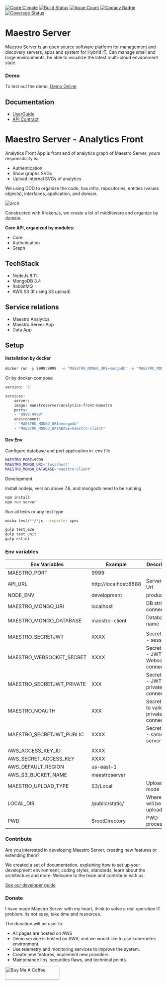[![Code Climate](https://codeclimate.com/github/maestro-server/analytics-front/badges/gpa.svg)](https://codeclimate.com/github/maestro-server/analytics-front) [![Build Status](https://travis-ci.org/maestro-server/analytics-front.svg?branch=master)](https://travis-ci.org/maestro-server/analytics-front) [![Issue Count](https://codeclimate.com/github/maestro-server/analytics-front/badges/issue_count.svg)](https://codeclimate.com/github/maestro-server/analytics-front)
[![Codacy Badge](https://api.codacy.com/project/badge/Grade/12101716a7a64a07a38c8dd0ea645606)](https://www.codacy.com/app/maestro/analytics-front?utm_source=github.com&amp;utm_medium=referral&amp;utm_content=maestro-server/analytics-front&amp;utm_campaign=Badge_Grade)
[![Coverage Status](https://coveralls.io/repos/github/maestro-server/analytics-front/badge.svg?branch=master)](https://coveralls.io/github/maestro-server/analytics-front?branch=master)

# Maestro Server #

Maestro Server is an open source software platform for management and discovery servers, apps and system for Hybrid IT. Can manage small and large environments, be able to visualize the latest multi-cloud environment state.

### Demo ###
To test out the demo, [Demo Online](http://demo.maestroserver.io "Demo Online")

## Documentation ##
* [UserGuide](http://docs.maestroserver.io/en/latest/userguide/cloud_inventory/inventory.html "User Guide")
* [API Contract](https://maestro-server.github.io/analytics-front/inventory/index.html "API Contract")

# Maestro Server - Analytics Front #

Analytics Front App is front end of analytics graph of Maestro Server, yours responsibility is:

 - Authentication
 - Show graphs SVGs
 - Upload internal SVGs of analytics

We using DDD to organize the code, has infra, repositories, entities (values objects), interfaces, application, and domain.

![arch](http://docs.maestroserver.io/en/latest/_images/analytics_front.png)

Constructed with KrakenJs, we create a lot of middleware and organize by domain.

**Core API, organized by modules:**

* Core
* Authetication
* Graph

## TechStack ##

* NodeJs 8.11.
* MongoDB 3.4
* RabbitMQ
* AWS S3 (If using S3 upload)

## Service relations ##

* Maestro Analytics
* Maestro Server App
* Data App

## Setup ##

#### Installation by docker ####

```bash
docker run -p 9999:9999  -e "MAESTRO_MONGO_URI=mongodb" -e "MAESTRO_MONGO_DATABASE=maestro-client"  maestroserver/analytics-front-maestro
```
Or by docker-compose

```bash
version: '2'

services:
    server:
    image: maestroserver/analytics-front-maestro
    ports:
    - "9999:9999"
    environment:
    - "MAESTRO_MONGO_URI=mongodb"
    - "MAESTRO_MONGO_DATABASE=maestro-client"
```

#### Dev Env ####

Configure database and port application in .env file

```bash
MAESTRO_PORT=9999
MAESTRO_MONGO_URI='localhost'
MAESTRO_MONGO_DATABASE='maestro-client'
```

Development

Install nodejs, version above 7.6, and mongodb need to be running.

```bash
npm install
npm run server
```

Run all tests or any test type

```bash
mocha test/**/*js --reporter spec

gulp test_e2e
gulp test_unit
gulp eslint
```


### Env variables ###

| Env Variables                | Example                  | Description                                |
|------------------------------|--------------------------|--------------------------------------------|
| MAESTRO_PORT                 | 9999                     |                                            |
| API_URL                      | http://localhost:8888    | Server app Url                             |
| NODE_ENV                     | development|production   |                                            |
| MAESTRO_MONGO_URI            | localhost                | DB string connection                       |
| MAESTRO_MONGO_DATABASE       | maestro-client           | Database name                              |
|                              |                          |                                            |
| MAESTRO_SECRETJWT            | XXXX                     | Secret key - session                       |
| MAESTRO_WEBSOCKET_SECRET     | XXXX                     | Secret Key - JWT Websocket connections     |
| MAESTRO_SECRETJWT_PRIVATE    | XXX                      | Secret Key - JWT private connections       |
| MAESTRO_NOAUTH               | XXX                      | Secret Pass to validate private connections|
| MAESTRO_SECRETJWT_PUBLIC     | XXXX                     | Secret key - same server app               |
|                              |                          |                                            |
| AWS_ACCESS_KEY_ID            | XXXX                     |                                            |
| AWS_SECRET_ACCESS_KEY        | XXXX                     |                                            |
| AWS_DEFAULT_REGION           | us-east-1                |                                            |
| AWS_S3_BUCKET_NAME           | maestroserver            |                                            |
| MAESTRO_UPLOAD_TYPE          | S3/Local                 | Upload mode                                |
| LOCAL_DIR                    | /public/static/          | Where files will be uploaded               |
| PWD                          | $rootDirectory           | PWD process                                |

### Contribute ###

Are you interested in developing Maestro Server, creating new features or extending them?

We created a set of documentation, explaining how to set up your development environment, coding styles, standards, learn about the architecture and more. Welcome to the team and contribute with us.

[See our developer guide](http://docs.maestroserver.io/en/latest/contrib.html)


### Donate ###

I have made Maestro Server with my heart, think to solve a real operation IT problem. Its not easy, take time and resources.

The donation will be user to:

- All pages are hosted on AWS
- Demo service is hosted on AWS, and we would like to use kubernetes environment.
- Use telemetry and monitoring services to improve the system.
- Create new features, implement new providers.
- Maintenance libs, securities flaws, and technical points.

<a href="https://www.buymeacoffee.com/9lVypB7WQ" target="_blank"><img src="https://www.buymeacoffee.com/assets/img/custom_images/purple_img.png" alt="Buy Me A Coffee" style="height: 41px !important;width: 174px !important;box-shadow: 0px 3px 2px 0px rgba(190, 190, 190, 0.5) !important;-webkit-box-shadow: 0px 3px 2px 0px rgba(190, 190, 190, 0.5) !important;" ></a>
